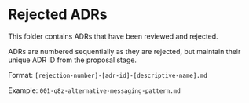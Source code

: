 # Rejected ADRs

This folder contains ADRs that have been reviewed and rejected.

ADRs are numbered sequentially as they are rejected, but maintain their unique ADR ID from the proposal stage.

Format: `[rejection-number]-[adr-id]-[descriptive-name].md`

Example: `001-q8z-alternative-messaging-pattern.md`